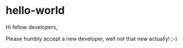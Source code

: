 # hello-world

Hi fellow developers,

Please humbly accept a new developer, well not that new actually! ;-) 
